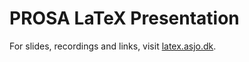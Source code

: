 # PROSA LaTeX Presentation

For slides, recordings and links, visit [latex.asjo.dk](https://latex.asjo.dk).

